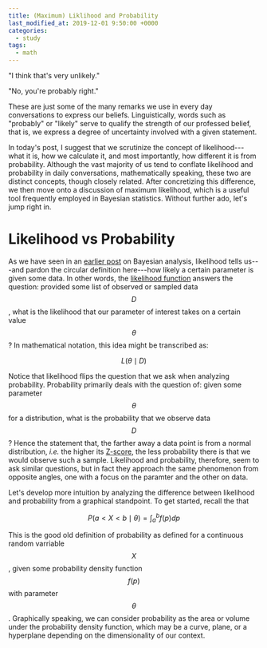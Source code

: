 ```yaml
---
title: (Maximum) Liklihood and Probability
last_modified_at: 2019-12-01 9:50:00 +0000
categories:
  - study
tags:
  - math
---
```


"I think that's very unlikely."

"No, you're probably right."

These are just some of the many remarks we use in every day conversations to express our beliefs. Linguistically, words such as "probably" or "likely" serve to qualify the strength of our professed belief, that is, we express a degree of uncertainty involved with a given statement. 

In today's post, I suggest that we scrutinize the concept of likelihood---what it is, how we calculate it, and most importantly, how different it is from probability. Although the vast majority of us tend to conflate likelihood and probability in daily conversations, mathematically speaking, these two are distinct concepts, though closely related. After concretizing this difference, we then move onto a discussion of maximum likelihood, which is a useful tool frequently employed in Bayesian statistics. Without further ado, let's jump right in.

# Likelihood vs Probability

As we have seen in an [earlier post] on Bayesian analysis, likelihood tells us---and pardon the circular definition here---how likely a certain parameter is given some data. In other words, the [likelihood function] answers the question: provided some list of observed or sampled data $$D$$, what is the likelihood that our parameter of interest takes on a certain value $$\theta$$? In mathematical notation, this idea might be transcribed as:

$$L(\theta \mid D)$$

Notice that likelihood flips the question that we ask when analyzing probability. Probability primarily deals with the question of: given some parameter $$\theta$$ for a distribution, what is the probability that we observe data $$D$$? Hence the statement that, the farther away a data point is from a normal distribution, *i.e.* the higher its [Z-score], the less probability there is that we would observe such a sample. Likelihood and probability, therefore, seem to ask similar questions, but in fact they approach the same phenomenon from opposite angles, one with a focus on the paramter and the other on data. 

Let's develop more intuition by analyzing the difference between likelihood and probability from a graphical standpoint. To get started, recall the that

$$P(a < X < b \mid \theta) = \int_a^b f(p) dp$$

This is the good old definition of probability as defined for a continuous random varriable $$X$$, given some probability density function $$f(p)$$ with parameter $$\theta$$. Graphically speaking, we can consider probability as the area or volume under the probability density function, which may be a curve, plane, or a hyperplane depending on the dimensionality of our context. 





[earlier post]: https://jaketae.github.io/study/bayes/
[likelihood function]: https://en.wikipedia.org/wiki/Likelihood_function
[Z-score]: https://en.wikipedia.org/wiki/Standard_score














